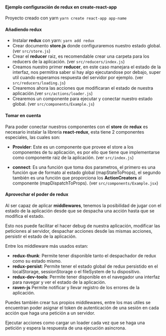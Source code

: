#### Ejemplo configuración de redux en create-react-app

Proyecto creado con yarn `yarn create react-app app-name`

#### Añadiendo redux

- Instalar **redux** con yarn: `yarn add redux`
- Crear documento **store.js** donde configuraremos nuestro estado global. (ver `src/store.js`)
- Crear el **reducer** raiz, es recomendable crear una carpeta para los reducers de la aplicación. (ver `src/reducers/index.js`)
- Creamos nuestro primer **reducer**, en este caso manejara el estado de la interfaz, nos permitira saber si hay algo ejecutandose por debajo, super util cuando esperamos respuesta del servidor por ejemplo. (ver `src/reducers/loading.js`)
- Crearemos ahora las acciones que modificaran el estado de nuestra aplicación.(ver `src/actions/loader.js`)
- Crearemos un componente para ejecutar y conectar nuestro estado global. (ver `src/components/Example.js`)

#### Tomar en cuenta

Para poder conectar nuestros componentes con el **store** de **redux** es necesario instalar la libreria **react-redux**, esta tiene 2 componentes especiales, las cuales son:

- **Provider**: Este es un componente que provee el store a los componentes de tu aplicación, es por ello que tiene que implementarse como componente raiz de la aplicación. (ver `src/index.js`)

- **connect**: Es una función que toma dos parametros, el primero es una función que de formato al estado global (mapStateToProps), el segundo también es una función que proporciona los **ActionCreators** al componente (mapDispatchToProps). (ver `src/components/Example.jsx`)

#### Aprovechar el poder de redux

Al ser capaz de aplicar **middlewares**, tenemos la posibilidad de jugar con el estado de la aplicación desde que se despacha una acción hasta que se modifica el estado.

Esto nos puede facilitar el hacer debug de nuestra aplicación, modificar las peticiones al servidor, despachar acciones desde las mismas acciones, persistir el estado de la aplicación.

Entre los middleware más usados estan:

- **redux-thunk**: Permite tener disponible tanto el despachador de redux como su estado mismo.
- **redux-persist**: Permite tener el estado global de redux persistido en el localStorage, sessionStorage o el fileSystem de tu dispositivo.
- **redux-dev-tools**: Permite tener disponible en el navegador una interfaz para navegar y ver el estado de la aplicación.
- **raven-js** Permite notificar y llevar registro de los errores de la aplicación.

Puedes también crear tus propios middlewares, entre los mas utiles se encuentran poder asignar el token de autenticación de una sesión en cada acción que haga una petición a un servidor.

Ejecutar acciones como cargar un loader cada vez que se haga una petición y espera la respuesta de una ejecución asincrona.
